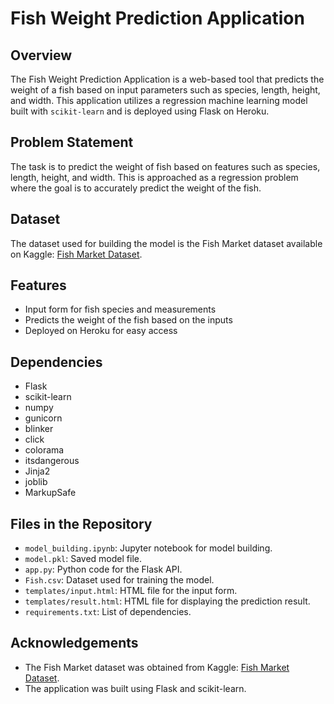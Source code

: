 # Fish Weight Prediction Application

## Overview
The Fish Weight Prediction Application is a web-based tool that predicts the weight of a fish based on input parameters such as species, length, height, and width. This application utilizes a regression machine learning model built with `scikit-learn` and is deployed using Flask on Heroku.

## Problem Statement
The task is to predict the weight of fish based on features such as species, length, height, and width. This is approached as a regression problem where the goal is to accurately predict the weight of the fish.

## Dataset
The dataset used for building the model is the Fish Market dataset available on Kaggle: [Fish Market Dataset](https://www.kaggle.com/aungpyaeap/fish-market).

## Features
- Input form for fish species and measurements
- Predicts the weight of the fish based on the inputs
- Deployed on Heroku for easy access

## Dependencies
- Flask
- scikit-learn
- numpy
- gunicorn
- blinker
- click
- colorama
- itsdangerous
- Jinja2
- joblib
- MarkupSafe



## Files in the Repository
- `model_building.ipynb`: Jupyter notebook for model building.
- `model.pkl`: Saved model file.
- `app.py`: Python code for the Flask API.
- `Fish.csv`: Dataset used for training the model.
- `templates/input.html`: HTML file for the input form.
- `templates/result.html`: HTML file for displaying the prediction result.
- `requirements.txt`: List of dependencies.


## Acknowledgements
- The Fish Market dataset was obtained from Kaggle: [Fish Market Dataset](https://www.kaggle.com/aungpyaeap/fish-market).
- The application was built using Flask and scikit-learn.


